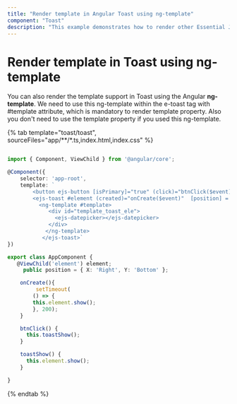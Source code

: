 ```yaml
---
title: "Render template in Angular Toast using ng-template"
component: "Toast"
description: "This example demonstrates how to render other Essential JS 2 components into Essential JS 2 Toast component using ng-template."
---
```


# Render template in Toast using ng-template

You can also render the template support in Toast using the Angular **ng-template**. We need to use this ng-template within the e-toast tag with #template attribute, which is mandatory to render template property. Also you don't need to use the template property if you used this ng-template.

{% tab template="toast/toast", sourceFiles="app/**/*.ts,index.html,index.css"    %}

```typescript

import { Component, ViewChild } from '@angular/core';

@Component({
    selector: 'app-root',
    template: `
        <button ejs-button [isPrimary]="true" (click)="btnClick($event)">Show Toast</button>
        <ejs-toast #element (created)="onCreate($event)"  [position] = 'position' >
          <ng-template #template>
             <div id="template_toast_ele">
               <ejs-datepicker></ejs-datepicker>
             </div>
            </ng-template>
           </ejs-toast>`
})

export class AppComponent {
   @ViewChild('element') element;
     public position = { X: 'Right', Y: 'Bottom' };

    onCreate(){
         setTimeout(
        () => {
        this.element.show();
        }, 200);
    }

    btnClick() {
      this.toastShow();
    }

    toastShow() {
      this.element.show();
    }

}
```

{% endtab %}